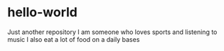 # hello-world
Just another repository 
I am someone who loves sports and listening to music
I also eat a lot of food on a daily bases 
